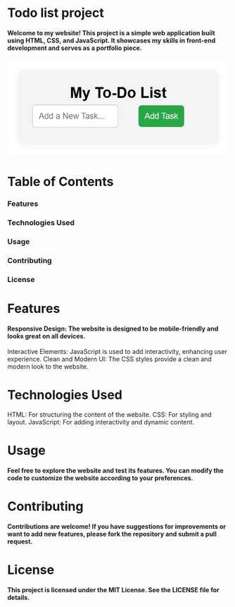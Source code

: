 # Todo list project
#### Welcome to my website! This project is a simple web application built using HTML, CSS, and JavaScript. It showcases my skills in front-end development and serves as a portfolio piece.
<img src="./assets/images/todo-list.png" alt="todo-list" />

# Table of Contents
### Features
### Technologies Used
### Usage
### Contributing
### License

# Features
#### Responsive Design: The website is designed to be mobile-friendly and looks great on all devices.
Interactive Elements: JavaScript is used to add interactivity, enhancing user experience.
Clean and Modern UI: The CSS styles provide a clean and modern look to the website.

# Technologies Used
HTML: For structuring the content of the website.
CSS: For styling and layout.
JavaScript: For adding interactivity and dynamic content.

# Usage
#### Feel free to explore the website and test its features. You can modify the code to customize the website according to your preferences.

# Contributing
#### Contributions are welcome! If you have suggestions for improvements or want to add new features, please fork the repository and submit a pull request.

# License
#### This project is licensed under the MIT License. See the LICENSE file for details.

